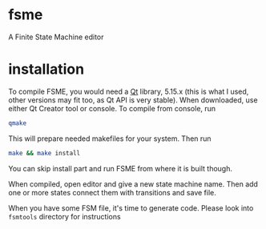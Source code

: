 # fsme
A Finite State Machine editor

# installation
To compile FSME, you would need a [Qt](https://www.qt.io) library, 5.15.x (this is what I used, other versions may fit too, as Qt API is very stable).
When downloaded, use either Qt Creator tool or console. To compile from console, run

```sh
qmake
```

This will prepare needed makefiles for your system. Then run

```sh
make && make install
```

You can skip install part and run FSME from where it is built though.

When compiled, open editor and give a new state machine name. Then add one or more states connect them with transitions and save file.

When you have some FSM file, it's time to generate code. Please look into `fsmtools` directory for instructions
